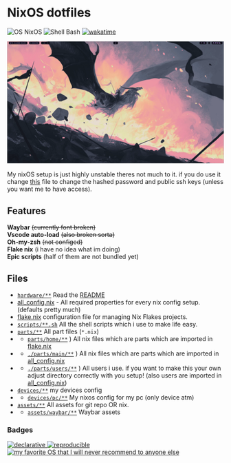 # NixOS dotfiles

![OS NixOS](https://img.shields.io/badge/os-nixos%20-%235277c3?style=flat-square&logoColor=7eb5e0)
![Shell Bash](https://img.shields.io/badge/editor-vscode-%23464748?style=flat-square)
[![wakatime](https://wakatime.com/badge/user/018eed1d-6093-4f51-9fca-7863b7a1ac97/project/0bd55e4d-b460-49e5-a4fb-363c132a7de6.svg)](https://wakatime.com/badge/user/018eed1d-6093-4f51-9fca-7863b7a1ac97/project/0bd55e4d-b460-49e5-a4fb-363c132a7de6)

<!-- SCREENSHOTS OF IT HERE -->

![screenshot](./assets/screenshot.png)

<!-- END SCREENSHOTS -->

My nixOS setup is just highly unstable theres not much to it.
if you do use it change [this](./all_config.nix) file to change the hashed password and public ssh keys (unless you want me to have access).

## Features

**Waybar** ~~(currently font broken)~~ <br />
**Vscode auto-load** ~~(also broken sorta)~~
<br />
**Oh-my-zsh** ~~(not configed)~~
<br />
**Flake nix** (i have no idea what im doing)
<br />
**Epic scripts** (half of them are not bundled yet)
<br />

## Files

- [`hardware/**`](./hardware/) Read the [README](./hardware/README.md)
- [all_config.nix](./all_config.nix) - All required properties for every nix config setup. (defaults pretty much)
- [flake.nix](./flake.nix) configuration file for managing Nix Flakes projects.
- [`scripts/**.sh`](./scripts/) All the shell scripts which i use to make life easy.
- [`parts/**`](./parts/) All part files (`*.nix`)
- - [`parts/home/**`](./parts/home/) ) All nix files which are parts which are imported in [flake.nix](./flake.nix)
- - [`./parts/main/**`](./parts/main/) ) All nix files which are parts which are imported in [all_config.nix](./all_config.nix)
- - [`./parts/users/**`](./parts/users/) ) All users i use. if you want to make this your own adjust directory correctly with you setup! (also users are imported in [all_config.nix](./all_config.nix))
- [`devices/**`](./devices/) my devices config
- - [`devices/pc/**`](./devices/pc/) My nixos config for my pc (only device atm)
- [`assets/**`](./assets/) All assets for git repo OR nix.
- - [`assets/waybar/**`](./assets/waybar/) Waybar assets

### Badges

<a href="https://nixos.org">

![declarative](https://matdoes.dev/buttons/i/7b5f60e8e0c184642cbd0d02d3ae105b.gif)
![reproducible](https://matdoes.dev/buttons/i/a37d70d38ef039521059d3fe77804cf0.gif)
![my favorite OS that I will never recommend to anyone else](https://matdoes.dev/buttons/i/d79cb5e7194dbc84adda59217234a017.gif)
</a>
